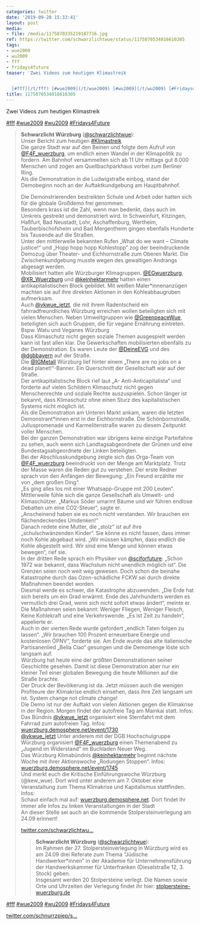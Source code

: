 ```yaml
---
categories: twitter
date: '2019-09-20 15:33:41'
layout: post
media:
- file: /media/1175070335219187716.jpg
ref: https://twitter.com/schwarzlichtwue/status/1175070534016610305
tags:
- wue2009
- wu2009
- fff
- fridays4future
teaser: 'Zwei Videos zum heutigen Klimastreik


  [#fff](/t/fff) [#wue2009](/t/wue2009) [#wu2009](/t/wu2009) [#Fridays4Future](/t/fridays4future) '
title: 1175070534016610305
---
```

Zwei Videos zum heutigen Klimastreik

[#fff](/t/fff) [#wue2009](/t/wue2009) [#wu2009](/t/wu2009) [#Fridays4Future](/t/fridays4future) 
> <b>Schwarzlicht Würzburg</b> ([@schwarzlichtwue](https://twitter.com/schwarzlichtwue)):  
>Unser Bericht zum heutigen [#Klimastreik](/t/klimastreik)   
>Die ganze Stadt war auf den Beinen und folgte dem Aufruf von [@F4F_wuerzburg](https://twitter.com/F4F_wuerzburg), um endlich einen Wandel in der Klimapolitik zu fordern. Am Bahnhof versammelten sich ab 11 Uhr mittags gut 8.000 Menschen und zogen am Quellbachparkhaus vorbei zum Berliner Ring.   
>Als die Demonstration in die Ludwigstraße einbog, stand der Demobeginn noch an der Auftaktkundgebung am Hauptbahnhof.  
>  
>  
>  
>Die Demonstrierenden bestreikten Schule und Arbeit oder hatten sich für die globale Großdemo frei genommen.   
>Besonders krass ist die Zahl, wenn man bedenkt, dass auch im Umkreis gestreikt und demonstriert wird. In Schweinfurt, Kitzingen, Haßfurt, Bad Neustadt, Lohr, Aschaffenburg, Wertheim, Tauberbischofsheim und Bad Mergentheim gingen ebenfalls Hunderte bis Tausende auf die Straßen.   
>Unter den mittlerweile bekannten Rufen „What do we want – Climate justice!“ und „Hopp hopp hopp Kohlestopp“ zog der beeindruckende Demozug über Theater- und Eichhornstraße zum Oberen Markt. Die Zwischenkundgebung musste wegen des gewaltigen Andrangs abgesagt werden.   
>Mobilisiert hatten alle Würzburger Klimagruppen. [@EGwuerzburg](https://twitter.com/EGwuerzburg), [@XR_Wuerzburg](https://twitter.com/XR_Wuerzburg) und [@keinhektarmehr](https://twitter.com/keinhektarmehr) hatten einen antikapitalistischen Block gebildet. Mit weißen Maler\*innenanzügen machten sie auf ihre direkten Aktionen in den Kohleabbaugruben aufmerksam.   
>Auch [@vkwue_jetzt](https://twitter.com/vkwue_jetzt), die mit ihrem Radentscheid ein fahrradfreundliches Würzburg erreichen wollen beteiligten sich mit vielen Menschen. Neben Umweltgruppen wie [@GreenpeaceWue](https://twitter.com/GreenpeaceWue), beteiligten sich auch Gruppen, die für vegane Ernährung eintreten. Bspw. Watu und Veganes Würzburg   
>Dass Klimaschutz nicht gegen soziale Themen ausgespielt werden kann ist fast allen klar. Die Gewerkschaften mobilisierten ebenfalls zu der Demonstration. Es waren Leute der [@DeineEVG](https://twitter.com/DeineEVG) und des [@dgbbayern](https://twitter.com/dgbbayern) auf der Straße.  
>Die [@IGMetall](https://twitter.com/IGMetall) Würzburg lief hinter einem „There are no jobs on a dead planet!“-Banner.  Ein Querschnitt der Gesellschaft war auf der Straße.  
>Der antikapitalistische Block rief laut „A- Anti-Anticapitalista“ und forderte auf vielen Schildern Klimaschutz nicht gegen Menschenrechte und soziale Rechte auszuspielen. Schon länger ist bekannt, dass Klimaschutz ohne einen Sturz des kapitalistischen Systems nicht möglich ist.   
>Als die Demonstration am Unteren Markt ankam, waren die letzten Demonstrant\*innen erst in der Eichhornstraße. Die Schönbornstraße, Juliuspromenade und Karmelitenstraße waren zu diesem Zeitpunkt voller Menschen.   
>Bei der ganzen Demonstration war übrigens keine einzige Parteifahne zu sehen, auch wenn sich Landtagsabgeordnete der Grünen und eine Bundestagsabgeordnete der Linken beteiligten.   
>Bei der Abschlusskundgebung zeigte sich das Orga-Team von [@F4F_wuerzburg](https://twitter.com/F4F_wuerzburg) beeindruckt von der Menge am Marktplatz. Trotz der Masse waren die Reden gut zu verstehen. Der erste Redner sprach von den Anfängen der Bewegung: „Ein Freund erzählte mir von „dem großen Ding“.   
>„Es ging alles los mit einer Whatsapp-Gruppe mit 200 Leuten“. Mittlerweile fühle sich die ganze Gesellschaft als Umwelt- und Klimaschützer. „Markus Söder umarmt Bäume und wir führen endlose Debatten um eine CO2-Steuer“, sagte er.   
>„Anscheinend haben sie es noch nicht verstanden. Wir brauchen ein flächendeckendes Umdenken!“   
>Danach redete eine Mutter, die „stolz“ ist auf ihre „schulschwänzenden Kinder“. Sie könne es nicht fassen, dass immer noch Kohle abgebaut wird. „Wir müssen kämpfen, dass endlich die Kohle abgestellt wird. Wir sind eine Menge und können etwas bewegen“, rief sie.  
>In der dritten Rede sprach ein Physiker von [@sciforfuture](https://twitter.com/sciforfuture): „Schon 1972 war bekannt, dass Wachstum nicht unendlich möglich ist“. Die Grenzen seien noch weit weg gewesen. Doch schon die beinahe Katastrophe durch das Ozon-schädliche FCKW sei durch direkte Maßnahmen beendet worden.   
>Diesmal werde es schwer, die Katastrophe abzuwenden. „Die Erde hat sich bereits um ein Grad erwärmt. Ende des Jahrhunderts werden es vermutlich drei Grad, wenn sich nicht sofort etwas ändert“, meinte er.  
>Die Maßnahmen seien bekannt: Weniger Fliegen, Weniger Fleisch, Keine Kohlekraft und eine Verkehrswende. „Es ist Zeit zu handeln“, appelierte er.   
>Auch in der vierten Rede wurde gefordert „endlich Taten folgen zu lassen“. „Wir brauchen 100 Prozent erneuerbare Energie und kostenlosen ÖPNV“, forderte sie. Am Ende wurde das alte italienische Partisanenlied „Bella Ciao“ gesungen und die Demomenge löste sich langsam auf.  
>Würzburg hat heute eine der größten Demonstrationen seiner Geschichte gesehen. Damit ist diese Demonstration aber nur ein kleiner Teil einer globalen Bewegung die heute Millionen auf die Straße brachte.   
>Der Druck der Bevölkerung ist da. Jetzt müssen auch die wenigen Profiteure der Klimakrise endlich einsehen, dass ihre Zeit langsam um ist. System change not climate change!   
>Die Demo ist nur der Auftakt von vielen Aktionen gegen die Klimakrise in der Region. Morgen findet der autofreie Tag am Mainkai statt. Infos:   
>Das Bündnis [@vkwue_jetzt](https://twitter.com/vkwue_jetzt) organisiert eine Sternfahrt mit dem Fahrrad zum autofreien Tag. Infos: [wuerzburg.demosphere.net/event/1730](https://wuerzburg.demosphere.net/event/1730)  
>[@vkwue_jetzt](https://twitter.com/vkwue_jetzt) Unter anderem mit der DGB Hochschulgruppe Würzburg organisiert [@F4F_wuerzburg](https://twitter.com/F4F_wuerzburg) einen Themenabend zu „Jugend im Widerstand“ im Buchladen Neuer Weg.   
>Das Würzburg Klimabündnis [@keinhektarmehr](https://twitter.com/keinhektarmehr) beginnt nächste Woche mit ihrer Aktionswoche „Rodungen Stoppen“. Infos: [wuerzburg.demosphere.net/event/1745](https://wuerzburg.demosphere.net/event/1745)  
>Und merkt euch die Kritische Einführungswoche Würzburg (@kew_wue). Dort wird unter anderem am 7. Oktober eine Veranstaltung zum Thema Klimakrise und Kapitalismus stattfinden. Infos:   
>Schaut einfach mal auf: [wuerzburg.demosphere.net](https://wuerzburg.demosphere.net/). Dort findet ihr immer alle Infos zu linken Veranstaltungen in der Stadt  
>An dieser Stelle sei auch an die kommende Stolpersteinverlegung am 24.09 erinnert!  
>  
>[twitter.com/schwarzlichtwu…](https://twitter.com/schwarzlichtwue/status/1174254248231604224)   
>> <b>Schwarzlicht Würzburg</b> ([@schwarzlichtwue](https://twitter.com/schwarzlichtwue)):    
>>Im Rahmen der 27. Stolpersteinverlegung in Würzburg wird es am 24.09 drei Referate zum Thema “Jüdische Handwerker\*innen” in der Akademie für Unternehmensführung der Handwerkskammer für Unterfranken (Dieselstraße 12, 3. Stock) geben.     
>>Insgesamt werden 20 Stolpersteine verlegt. Die Namen sowie Orte und Uhrzeiten der Verlegung findet ihr hier: [stolpersteine-wuerzburg.de](https://stolpersteine-wuerzburg.de/)    
>  
>  


[#fff](/t/fff) [#wue2009](/t/wue2009) [#wu2009](/t/wu2009) [#Fridays4Future](/t/fridays4future) 

[twitter.com/schnurrzpiep/s…](https://twitter.com/schnurrzpiep/status/1175066760472682496)